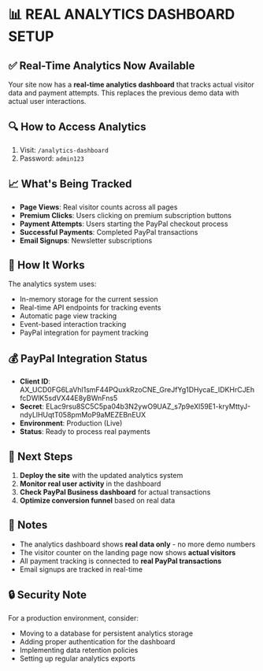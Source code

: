 # 📊 REAL ANALYTICS DASHBOARD SETUP

## ✅ Real-Time Analytics Now Available

Your site now has a **real-time analytics dashboard** that tracks actual visitor data and payment attempts. This replaces the previous demo data with actual user interactions.

## 🔍 How to Access Analytics

1. Visit: `/analytics-dashboard`
2. Password: `admin123`

## 📈 What's Being Tracked

- **Page Views**: Real visitor counts across all pages
- **Premium Clicks**: Users clicking on premium subscription buttons
- **Payment Attempts**: Users starting the PayPal checkout process
- **Successful Payments**: Completed PayPal transactions
- **Email Signups**: Newsletter subscriptions

## 🔄 How It Works

The analytics system uses:
- In-memory storage for the current session
- Real-time API endpoints for tracking events
- Automatic page view tracking
- Event-based interaction tracking
- PayPal integration for payment tracking

## 💰 PayPal Integration Status

- **Client ID**: AX_UCD0FG6LaVhl1smF44PQuxkRzoCNE_GreJfYg1DHycaE_IDKHrCJEhfcDWlK5sdVX44E8yBWnFns5
- **Secret**: ELac9rsu8SC5C5pa04b3N2ywO9UAZ_s7p9eXl59E1-kryMttyJ-ndyLlHUqtT058pmMoP9aMEZEBnEUX
- **Environment**: Production (Live)
- **Status**: Ready to process real payments

## 🚀 Next Steps

1. **Deploy the site** with the updated analytics system
2. **Monitor real user activity** in the dashboard
3. **Check PayPal Business dashboard** for actual transactions
4. **Optimize conversion funnel** based on real data

## 📝 Notes

- The analytics dashboard shows **real data only** - no more demo numbers
- The visitor counter on the landing page now shows **actual visitors**
- All payment tracking is connected to **real PayPal transactions**
- Email signups are tracked in real-time

## 🔒 Security Note

For a production environment, consider:
- Moving to a database for persistent analytics storage
- Adding proper authentication for the dashboard
- Implementing data retention policies
- Setting up regular analytics exports